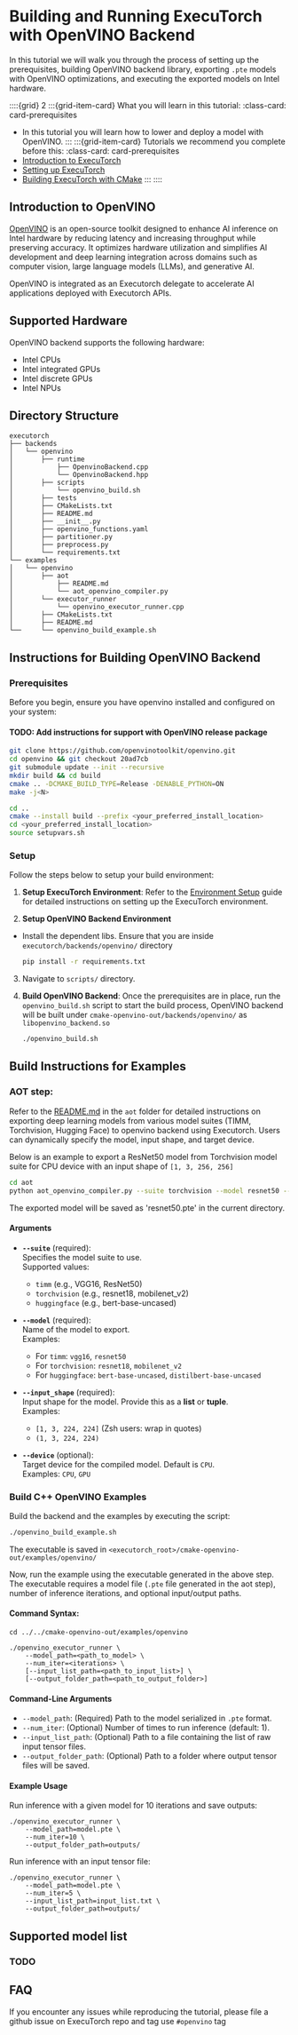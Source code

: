 # Building and Running ExecuTorch with OpenVINO Backend

In this tutorial we will walk you through the process of setting up the prerequisites, building OpenVINO backend library, exporting `.pte` models with OpenVINO optimizations, and executing the exported models on Intel hardware.

<!----This will show a grid card on the page----->
::::{grid} 2
:::{grid-item-card}  What you will learn in this tutorial:
:class-card: card-prerequisites
* In this tutorial you will learn how to lower and deploy a model with OpenVINO.
:::
:::{grid-item-card}  Tutorials we recommend you complete before this:
:class-card: card-prerequisites
* [Introduction to ExecuTorch](intro-how-it-works.md)
* [Setting up ExecuTorch](getting-started-setup.md)
* [Building ExecuTorch with CMake](runtime-build-and-cross-compilation.md)
:::
::::

## Introduction to OpenVINO

[OpenVINO](https://www.intel.com/content/www/us/en/developer/tools/openvino-toolkit/overview.html) is an open-source toolkit designed to enhance AI inference on Intel hardware by reducing latency and increasing throughput while preserving accuracy. It optimizes hardware utilization and simplifies AI development and deep learning integration across domains such as computer vision, large language models (LLMs), and generative AI.

OpenVINO is integrated as an Executorch delegate to accelerate AI applications deployed with Executorch APIs. 

## Supported Hardware

OpenVINO backend supports the following hardware:

- Intel CPUs
- Intel integrated GPUs
- Intel discrete GPUs
- Intel NPUs

## Directory Structure

```
executorch
├── backends
│   └── openvino
│       ├── runtime
│           ├── OpenvinoBackend.cpp
│           └── OpenvinoBackend.hpp
│       ├── scripts
│           └── openvino_build.sh
│       ├── tests
│       ├── CMakeLists.txt
│       ├── README.md
│       ├── __init__.py
│       ├── openvino_functions.yaml
│       ├── partitioner.py
│       ├── preprocess.py
│       └── requirements.txt
└── examples
│   └── openvino
│       ├── aot
│           ├── README.md
│           └── aot_openvino_compiler.py
│       └── executor_runner
│           └── openvino_executor_runner.cpp
│       ├── CMakeLists.txt
│       ├── README.md
└──     └── openvino_build_example.sh
```

## Instructions for Building OpenVINO Backend

### Prerequisites

Before you begin, ensure you have openvino installed and configured on your system:

#### TODO: Add instructions for support with OpenVINO release package

```bash
git clone https://github.com/openvinotoolkit/openvino.git
cd openvino && git checkout 20ad7cb
git submodule update --init --recursive
mkdir build && cd build
cmake .. -DCMAKE_BUILD_TYPE=Release -DENABLE_PYTHON=ON
make -j<N>

cd ..
cmake --install build --prefix <your_preferred_install_location>
cd <your_preferred_install_location>
source setupvars.sh
```

### Setup

Follow the steps below to setup your build environment:

1. **Setup ExecuTorch Environment**: Refer to the [Environment Setup](https://pytorch.org/executorch/stable/getting-started-setup#environment-setup) guide for detailed instructions on setting up the ExecuTorch environment.

2. **Setup OpenVINO Backend Environment**
- Install the dependent libs. Ensure that you are inside `executorch/backends/openvino/` directory
   ```bash
   pip install -r requirements.txt
   ```

3. Navigate to `scripts/` directory.

4. **Build OpenVINO Backend**: Once the prerequisites are in place, run the `openvino_build.sh` script to start the build process, OpenVINO backend will be built under `cmake-openvino-out/backends/openvino/` as `libopenvino_backend.so`

   ```bash
   ./openvino_build.sh
   ```

## Build Instructions for Examples

### AOT step:
Refer to the [README.md](aot/README.md) in the `aot` folder for detailed instructions on exporting deep learning models from various model suites (TIMM, Torchvision, Hugging Face) to openvino backend using Executorch. Users can dynamically specify the model, input shape, and target device. 

Below is an example to export a ResNet50 model from Torchvision model suite for CPU device with an input shape of `[1, 3, 256, 256]`

```bash
cd aot
python aot_openvino_compiler.py --suite torchvision --model resnet50 --input_shape "(1, 3, 256, 256)" --device CPU
```
The exported model will be saved as 'resnet50.pte' in the current directory.

#### **Arguments**
- **`--suite`** (required):  
  Specifies the model suite to use.  
  Supported values:
  - `timm` (e.g., VGG16, ResNet50)
  - `torchvision` (e.g., resnet18, mobilenet_v2)
  - `huggingface` (e.g., bert-base-uncased)

- **`--model`** (required):  
  Name of the model to export.  
  Examples:
  - For `timm`: `vgg16`, `resnet50`
  - For `torchvision`: `resnet18`, `mobilenet_v2`
  - For `huggingface`: `bert-base-uncased`, `distilbert-base-uncased`

- **`--input_shape`** (required):  
  Input shape for the model. Provide this as a **list** or **tuple**.  
  Examples:
  - `[1, 3, 224, 224]` (Zsh users: wrap in quotes)
  - `(1, 3, 224, 224)`

- **`--device`** (optional):  
  Target device for the compiled model. Default is `CPU`.  
  Examples: `CPU`, `GPU`

### Build C++ OpenVINO Examples
Build the backend and the examples by executing the script:
```bash
./openvino_build_example.sh
```
The executable is saved in `<executorch_root>/cmake-openvino-out/examples/openvino/`

Now, run the example using the executable generated in the above step. The executable requires a model file (`.pte` file generated in the aot step), number of inference iterations, and optional input/output paths.

#### Command Syntax:

```
cd ../../cmake-openvino-out/examples/openvino

./openvino_executor_runner \
    --model_path=<path_to_model> \
    --num_iter=<iterations> \
    [--input_list_path=<path_to_input_list>] \
    [--output_folder_path=<path_to_output_folder>]
```
#### Command-Line Arguments

- `--model_path`: (Required) Path to the model serialized in `.pte` format.
- `--num_iter`: (Optional) Number of times to run inference (default: 1).
- `--input_list_path`: (Optional) Path to a file containing the list of raw input tensor files.
- `--output_folder_path`: (Optional) Path to a folder where output tensor files will be saved.

#### Example Usage

Run inference with a given model for 10 iterations and save outputs:

```
./openvino_executor_runner \
    --model_path=model.pte \
    --num_iter=10 \
    --output_folder_path=outputs/
```

Run inference with an input tensor file:

```
./openvino_executor_runner \
    --model_path=model.pte \
    --num_iter=5 \
    --input_list_path=input_list.txt \
    --output_folder_path=outputs/
```

## Supported model list

### TODO

## FAQ

If you encounter any issues while reproducing the tutorial, please file a github
issue on ExecuTorch repo and tag use `#openvino` tag
